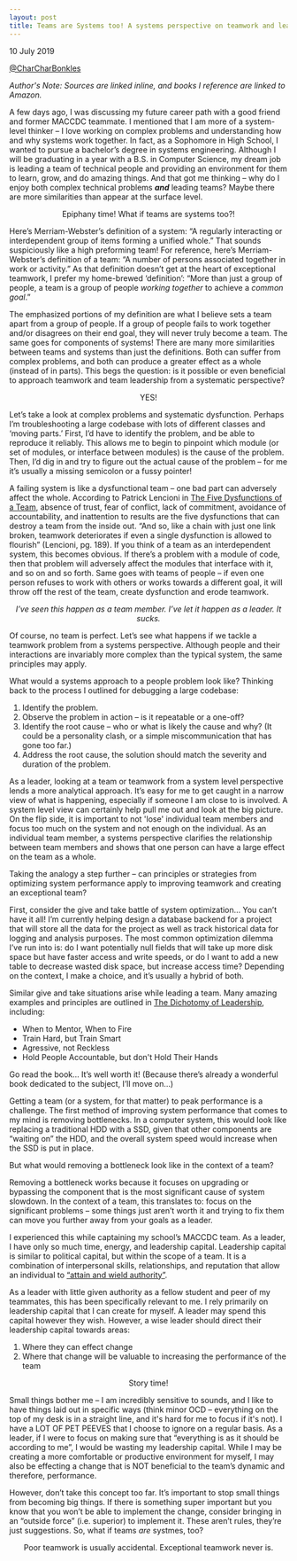 ```yaml
---
layout: post
title: Teams are Systems too! A systems perspective on teamwork and leadership.
---
```


10 July 2019

[@CharCharBonkles](https://twitter.com/CharCharBonkles)

*Author's Note: Sources are linked inline, and books I reference are linked to Amazon.*

A few days ago, I was discussing my future career path with a good friend and former MACCDC teammate.  I mentioned that I am more of a system-level thinker – I love working on complex problems and understanding how and why systems work together.  In fact, as a Sophomore in High School, I wanted to pursue a bachelor’s degree in systems engineering.  Although I will be graduating in a year with a B.S. in Computer Science, my dream job is leading a team of technical people and providing an environment for them to learn, grow, and do amazing things.  And that got me thinking – why do I enjoy both complex technical problems ***and*** leading teams?  Maybe there are more similarities than appear at the surface level.

<div style="text-align:center">Epiphany time! What if teams are systems too?!</div>

Here’s Merriam-Webster’s definition of a system: “A regularly interacting or interdependent group of items forming a unified whole.”  That sounds suspiciously like a high preforming team!  For reference, here’s Merriam-Webster’s definition of a team: “A number of persons associated together in work or activity.”  As that definition doesn’t get at the heart of exceptional teamwork, I prefer my home-brewed ‘definition’: “More than just a group of people, a team is a group of people *working together* to achieve a *common goal*.”

The emphasized portions of my definition are what I believe sets a team apart from a group of people. If a group of people fails to work together and/or disagrees on their end goal, they will never truly become a team.  The same goes for components of systems!  There are many more similarities between teams and systems than just the definitions.  Both can suffer from complex problems, and both can produce a greater effect as a whole (instead of in parts).  This begs the question: is it possible or even beneficial to approach teamwork and team leadership from a systematic perspective?

<div style="text-align:center">YES!</div>

Let’s take a look at complex problems and systematic dysfunction.  Perhaps I’m troubleshooting a large codebase with lots of different classes and ‘moving parts.’  First, I’d have to identify the problem, and be able to reproduce it reliably.  This allows me to begin to pinpoint which module (or set of modules, or interface between modules) is the cause of the problem.  Then, I’d dig in and try to figure out the actual cause of the problem – for me it’s usually a missing semicolon or a fussy pointer!

A failing system is like a dysfunctional team – one bad part can adversely affect the whole.  According to Patrick Lencioni in [The Five Dysfunctions of a Team](https://www.amazon.com/Five-Dysfunctions-Team-Leadership-Fable/dp/0787960756/ref=sr_1_1_sspa?crid=2ELJQFG37XSSJ&keywords=the+five+dysfunctions+of+a+team&qid=1562515838&s=gateway&sprefix=The+five+dysfunctions%2Caps%2C141&sr=8-1-spons&psc=1), absence of trust, fear of conflict, lack of commitment, avoidance of accountability, and inattention to results are the five dysfunctions that can destroy a team from the inside out. “And so, like a chain with just one link broken, teamwork deteriorates if even a single dysfunction is allowed to flourish” (Lencioni, pg. 189).  If you think of a team as an interdependent system, this becomes obvious.  If there’s a problem with a module of code, then that problem will adversely affect the modules that interface with it, and so on and so forth.  Same goes with teams of people – if even one person refuses to work with others or works towards a different goal, it will throw off the rest of the team, create dysfunction and erode teamwork. 

*<div style="text-align:center">I’ve seen this happen as a team member.  I’ve let it happen as a leader.  It sucks.</div>*

Of course, no team is perfect.  Let’s see what happens if we tackle a teamwork problem from a systems perspective.  Although people and their interactions are invariably more complex than the typical system, the same principles may apply.

What would a systems approach to a people problem look like?  Thinking back to the process I outlined for debugging a large codebase:

1.  Identify the problem.
2.	Observe the problem in action – is it repeatable or a one-off?
3.	Identify the root cause – who or what is likely the cause and why? (It could be a personality clash, or a simple miscommunication that has gone too far.)
4.	Address the root cause, the solution should match the severity and duration of the problem.

As a leader, looking at a team or teamwork from a system level perspective lends a more analytical approach.  It’s easy for me to get caught in a narrow view of what is happening, especially if someone I am close to is involved.  A system level view can certainly help pull me out and look at the big picture.  On the flip side, it is important to not 'lose' individual team members and focus too much on the system and not enough on the individual.  As an individual team member, a systems perspective clarifies the relationship between team members and shows that one person can have a large effect on the team as a whole.

Taking the analogy a step further – can principles or strategies from optimizing system performance apply to improving teamwork and creating an exceptional team?

First, consider the give and take battle of system optimization… You can’t have it all!  I’m currently helping design a database backend for a project that will store all the data for the project as well as track historical data for logging and analysis purposes.  The most common optimization dilemma I’ve run into is: do I want potentially null fields that will take up more disk space but have faster access and write speeds, or do I want to add a new table to decrease wasted disk space, but increase access time?  Depending on the context, I make a choice, and it’s usually a hybrid of both.

Similar give and take situations arise while leading a team.  Many amazing examples and principles are outlined in [The Dichotomy of Leadership](https://www.amazon.com/Dichotomy-Leadership-Balancing-Challenges-Ownership/dp/1250195772/ref=sr_1_1_sspa?crid=13MEJ1OWXDC8&keywords=the+dichotomy+of+leadership&qid=1562515715&s=gateway&sprefix=the+dicho%2Caps%2C174&sr=8-1-spons&psc=1), including:
* When to Mentor, When to Fire
* Train Hard, but Train Smart
* Agressive, not Reckless
* Hold People Accountable, but don't Hold Their Hands

Go read the book…  It’s well worth it!  (Because there’s already a wonderful book dedicated to the subject, I’ll move on…)

Getting a team (or a system, for that matter) to peak performance is a challenge.  The first method of improving system performance that comes to my mind is removing bottlenecks.  In a computer system, this would look like replacing a traditional HDD with a SSD, given that other components are “waiting on” the HDD, and the overall system speed would increase when the SSD is put in place.

But what would removing a bottleneck look like in the context of a team?

Removing a bottleneck works because it focuses on upgrading or bypassing the component that is the most significant cause of system slowdown.  In the context of a team, this translates to: focus on the significant problems – some things just aren’t worth it and trying to fix them can move you further away from your goals as a leader.

I experienced this while captaining my school’s MACCDC team.  As a leader, I have only so much time, energy, and leadership capital.  Leadership capital is similar to political capital, but within the scope of a team.  It is a combination of interpersonal skills, relationships, and reputation that allow an individual to [“attain and wield authority”](https://measuringleadership.wordpress.com/the-leadership-capital-index/).

As a leader with little given authority as a fellow student and peer of my teammates, this has been specifically relevant to me.  I rely primarily on leadership capital that I can create for myself.  A leader may spend this capital however they wish.  However, a wise leader should direct their leadership capital towards areas:
1.	Where they can effect change
2.	Where that change will be valuable to increasing the performance of the team

<div style="text-align:center">Story time!</div>

Small things bother me – I am incredibly sensitive to sounds, and I like to have things laid out in specific ways (think minor OCD – everything on the top of my desk is in a straight line, and it's hard for me to focus if it's not).  I have a LOT OF PET PEEVES that I choose to ignore on a regular basis.  As a leader, if I were to focus on making sure that “everything is as it should be according to me”, I would be wasting my leadership capital.  While I may be creating a more comfortable or productive environment for myself, I may also be effecting a change that is NOT beneficial to the team’s dynamic and therefore, performance.

However, don’t take this concept too far.  It’s important to stop small things from becoming big things.  If there is something super important but you know that you won’t be able to implement the change, consider bringing in an “outside force” (i.e. superior) to implement it.  These aren’t rules, they’re just suggestions.  So, what if teams *are* systmes, too?

<div style="text-align:center">Poor teamwork is usually accidental.  Exceptional teamwork never is.</div>
